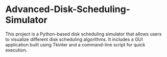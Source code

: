 # Advanced-Disk-Scheduling-Simulator
This project is a Python-based disk scheduling simulator that allows users to visualize different disk scheduling algorithms. It includes a GUI application built using Tkinter and a command-line script for quick execution.
